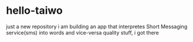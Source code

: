 # hello-taiwo
just a new repository
i am building an app that interpretes Short Messaging service(sms) into words and vice-versa
quality stuff, i got there

